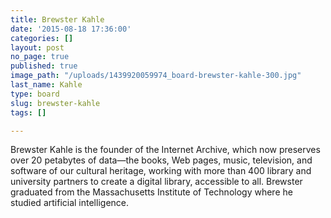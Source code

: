 ```yaml
---
title: Brewster Kahle
date: '2015-08-18 17:36:00'
categories: []
layout: post
no_page: true
published: true
image_path: "/uploads/1439920059974_board-brewster-kahle-300.jpg"
last_name: Kahle
type: board
slug: brewster-kahle
tags: []

---
```

Brewster Kahle is the founder of the Internet Archive, which now preserves over 20 petabytes of data—the books, Web pages, music, television, and software of our cultural heritage, working with more than 400 library and university partners to create a digital library, accessible to all. Brewster graduated from the Massachusetts Institute of Technology where he studied artificial intelligence.